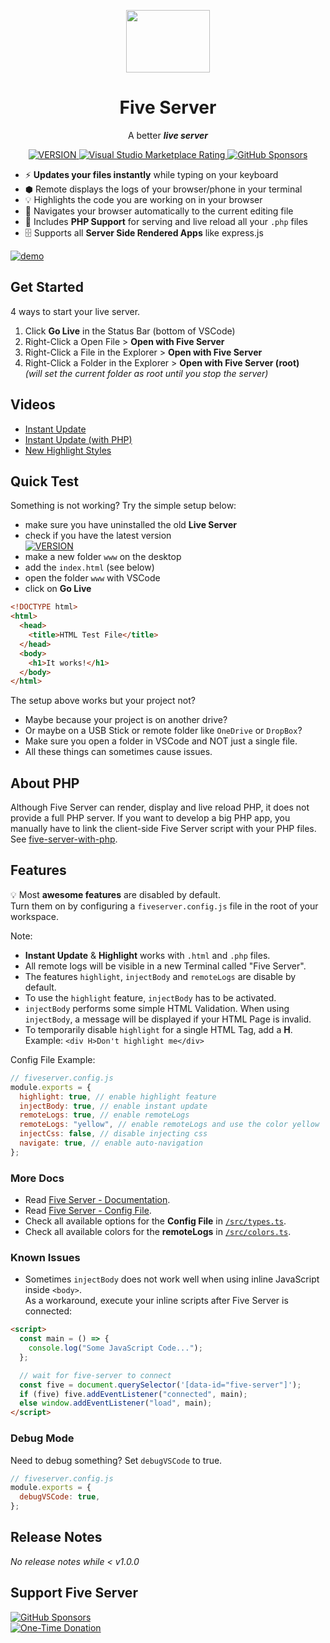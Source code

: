 <p align="center">
  <img
    src="https://raw.githubusercontent.com/yandeu/five-server-vscode/main/img/icon.png"
    height="100"
    width="134"
  />
</p>

<h1 align="center">Five Server</h1>

<p align="center">
  A better <em><b>live server</b></em>
</p>

<p align="center">
  <a
    href="https://marketplace.visualstudio.com/items?itemName=yandeu.five-server"
    target="__blank"
  >
    <img alt="VERSION" src="https://img.shields.io/visual-studio-marketplace/v/yandeu.five-server.svg?color=228cb3&amp;label="/>
    <img alt="Visual Studio Marketplace Rating" src="https://img.shields.io/visual-studio-marketplace/r/yandeu.five-server?color=228cb3">
  </a>
  <a href="https://github.com/sponsors/yandeu" target="__blank">
    <img alt="GitHub Sponsors" src="https://img.shields.io/github/sponsors/yandeu?color=228cb3">
  </a>
</p>

- ⚡️ **Updates your files instantly** while typing on your keyboard
- ⬢ Remote displays the logs of your browser/phone in your terminal
- 💡 Highlights the code you are working on in your browser
- 🚀 Navigates your browser automatically to the current editing file
- 🐘 Includes **PHP Support** for serving and live reload all your `.php` files
- 🗄️ Supports all **Server Side Rendered Apps** like express.js

<p>
  <a href="https://youtu.be/aETkOu8J-bo">
    <img src="https://raw.githubusercontent.com/yandeu/five-server/main/img/vscode-preview.gif" alt="demo">
  </a>
</p>

## Get Started

4 ways to start your live server.

1. Click **Go Live** in the Status Bar (bottom of VSCode)
2. Right-Click a Open File > **Open with Five Server**
3. Right-Click a File in the Explorer > **Open with Five Server**
4. Right-Click a Folder in the Explorer > **Open with Five Server (root)**  
   _(will set the current folder as root until you stop the server)_

## Videos

- [Instant Update](https://youtu.be/3-zKYNrxKOk)
- [Instant Update (with PHP)](https://youtu.be/4s7q5chX-e0)
- [New Highlight Styles](https://youtu.be/zlKxvw-vy_M)

## Quick Test

Something is not working? Try the simple setup below:

- make sure you have uninstalled the old **Live Server**
- check if you have the latest version  
  [![VERSION](https://img.shields.io/visual-studio-marketplace/v/yandeu.five-server.svg?color=228cb3&label=)](https://marketplace.visualstudio.com/items?itemName=yandeu.five-server)
- make a new folder `www` on the desktop
- add the `index.html` (see below)
- open the folder `www` with VSCode
- click on **Go Live**

```html
<!DOCTYPE html>
<html>
  <head>
    <title>HTML Test File</title>
  </head>
  <body>
    <h1>It works!</h1>
  </body>
</html>
```

The setup above works but your project not?

- Maybe because your project is on another drive?
- Or maybe on a USB Stick or remote folder like `OneDrive` or `DropBox`?
- Make sure you open a folder in VSCode and NOT just a single file.
- All these things can sometimes cause issues.

## About PHP

Although Five Server can render, display and live reload PHP, it does not provide a full PHP server. If you want to develop a big PHP app, you manually have to link the client-side Five Server script with your PHP files. See [five-server-with-php](https://github.com/yandeu/five-server-with-php).

## Features

💡 Most **awesome features** are disabled by default.  
Turn them on by configuring a `fiveserver.config.js` file in the root of your workspace.

Note:

- **Instant Update** & **Highlight** works with `.html` and `.php` files.
- All remote logs will be visible in a new Terminal called "Five Server".
- The features `highlight`, `injectBody` and `remoteLogs` are disable by default.
- To use the `highlight` feature, `injectBody` has to be activated.
- `injectBody` performs some simple HTML Validation. When using `injectBody`, a message will be displayed if your HTML Page is invalid.
- To temporarily disable `highlight` for a single HTML Tag, add a **H**.  
  Example: `<div H>Don't highlight me</div>`

Config File Example:

```js
// fiveserver.config.js
module.exports = {
  highlight: true, // enable highlight feature
  injectBody: true, // enable instant update
  remoteLogs: true, // enable remoteLogs
  remoteLogs: "yellow", // enable remoteLogs and use the color yellow
  injectCss: false, // disable injecting css
  navigate: true, // enable auto-navigation
};
```

### More Docs

- Read [Five Server - Documentation](https://github.com/yandeu/five-server#documentation).
- Read [Five Server - Config File](https://github.com/yandeu/five-server#config-file).
- Check all available options for the **Config File** in [`/src/types.ts`](https://github.com/yandeu/five-server/blob/main/src/types.ts).
- Check all available colors for the **remoteLogs** in [`/src/colors.ts`](https://github.com/yandeu/five-server/blob/main/src/colors.ts).

### Known Issues

- Sometimes `injectBody` does not work well when using inline JavaScript inside `<body>`.  
  As a workaround, execute your inline scripts after Five Server is connected:

```html
<script>
  const main = () => {
    console.log("Some JavaScript Code...");
  };

  // wait for five-server to connect
  const five = document.querySelector('[data-id="five-server"]');
  if (five) five.addEventListener("connected", main);
  else window.addEventListener("load", main);
</script>
```

### Debug Mode

Need to debug something? Set `debugVSCode` to true.

```js
// fiveserver.config.js
module.exports = {
  debugVSCode: true,
};
```

## Release Notes

_No release notes while < v1.0.0_

## Support Five Server

[![GitHub Sponsors](https://img.shields.io/badge/Sponsor-%E2%9D%A4-lightgrey?style=social&logo=GitHub)](https://github.com/sponsors/yandeu)  
[![One-Time Donation](https://img.shields.io/badge/One--Time%20Donation-$1-lightgrey?style=social&logo=GitHub)](https://github.com/sponsors/yandeu?frequency=one-time&sponsor=yandeu#sponsors:~:text=%241%20one%20time)

